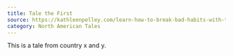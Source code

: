 ```yaml
---
title: Tale the First
source: https://kathleenpelley.com/learn-how-to-break-bad-habits-with-this-fun-folktale-storytelling-podcast-for-kids-monkeys-and-rabbits-bad-habitsbonus/
category: North American Tales
---
```

This is a tale from country x and y.
